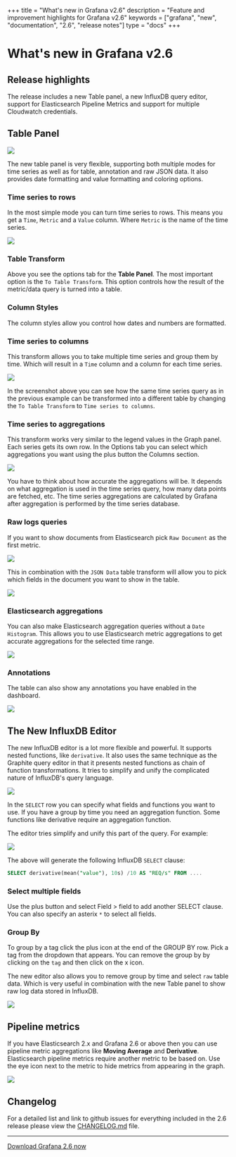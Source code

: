 +++
title = "What's new in Grafana v2.6"
description = "Feature and improvement highlights for Grafana v2.6"
keywords = ["grafana", "new", "documentation", "2.6", "release notes"]
type = "docs"
+++

# What's new in Grafana v2.6

## Release highlights
The release includes a new Table panel, a new InfluxDB query editor, support for Elasticsearch Pipeline Metrics and
support for multiple Cloudwatch credentials.

## Table Panel
<img src="/assets/img/features/table-panel.png">

The new table panel is very flexible, supporting both multiple modes for time series as well as for
table, annotation and raw JSON data. It also provides date formatting and value formatting and coloring options.

### Time series to rows

In the most simple mode you can turn time series to rows. This means you get a `Time`, `Metric` and a `Value` column.
Where `Metric` is the name of the time series.

<img src="/static/img/docs/v2/table_ts_to_rows.png">

### Table Transform
Above you see the options tab for the **Table Panel**. The most important option is the `To Table Transform`.
This option controls how the result of the metric/data query is turned into a table.

### Column Styles
The column styles allow you control how dates and numbers are formatted.

### Time series to columns
This transform allows you to take multiple time series and group them by time. Which will result in a `Time` column
and a column for each time series.

<img src="/static/img/docs/v2/table_ts_to_columns.png">

In the screenshot above you can see how the same time series query as in the previous example can be transformed into
a different table by changing the `To Table Transform` to  `Time series to columns`.

### Time series to aggregations
This transform works very similar to the legend values in the Graph panel. Each series gets its own row. In the Options
tab you can select which aggregations you want using the plus button the Columns section.

<img src="/static/img/docs/v2/table_ts_to_aggregations.png">

You have to think about how accurate the aggregations will be. It depends on what aggregation is used in the time series query,
how many data points are fetched, etc. The time series aggregations are calculated by Grafana after aggregation is performed
by the time series database.

### Raw logs queries

If you want to show documents from Elasticsearch pick `Raw Document` as the first metric.

<img src="/static/img/docs/v2/elastic_raw_doc.png">

This in combination with the `JSON Data` table transform will allow you to pick which fields in the document
you want to show in the table.

<img src="/static/img/docs/v2/table_json_data.png">

### Elasticsearch aggregations

You can also make Elasticsearch aggregation queries without a `Date Histogram`. This allows you to
use Elasticsearch metric aggregations to get accurate aggregations for the selected time range.

<img src="/static/img/docs/v2/elastic_aggregations.png">

### Annotations

The table can also show any annotations you have enabled in the dashboard.

<img src="/static/img/docs/v2/table_annotations.png">

## The New InfluxDB Editor
The new InfluxDB editor is a lot more flexible and powerful. It supports nested functions, like `derivative`.
It also uses the same technique as the Graphite query editor in that it presents nested functions as chain of function
transformations. It tries to simplify and unify the complicated nature of InfluxDB's query language.

<img src="/assets/img/blog/v2.6/influxdb_editor_v3.gif">

In the `SELECT` row you can specify what fields and functions you want to use. If you have a
group by time you need an aggregation function. Some functions like derivative require an aggregation function.

The editor tries simplify and unify this part of the query. For example:

![](/static/img/docs/influxdb/select_editor.png)

The above will generate the following InfluxDB `SELECT` clause:

```sql
SELECT derivative(mean("value"), 10s) /10 AS "REQ/s" FROM ....
```

### Select multiple fields
Use the plus button and select Field > field to add another SELECT clause. You can also
specify an asterix `*` to select all fields.

### Group By
To group by a tag click the plus icon at the end of the GROUP BY row. Pick a tag from the dropdown that appears.
You can remove the group by by clicking on the `tag` and then click on the x icon.

The new editor also allows you to remove group by time and select `raw` table data. Which is very useful
in combination with the new Table panel to show raw log data stored in InfluxDB.

<img src="/assets/img/blog/v2.6/table_influxdb_logs.png">

## Pipeline metrics

If you have Elasticsearch 2.x and Grafana 2.6 or above then you can use pipeline metric aggregations like
**Moving Average** and **Derivative**. Elasticsearch pipeline metrics require another metric to be based on. Use the eye icon next to the metric
to hide metrics from appearing in the graph.

![](/static/img/docs/elasticsearch/pipeline_metrics_editor.png)

## Changelog
For a detailed list and link to github issues for everything included in the 2.6 release please
view the [CHANGELOG.md](https://github.com/grafana/grafana/blob/master/CHANGELOG.md) file.

- - -

<a href="http://grafana.org/download">Download Grafana 2.6 now</a>
